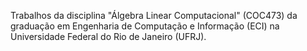 Trabalhos da disciplina "Álgebra Linear Computacional" (COC473) da graduação em Engenharia de Computação e Informação (ECI) na Universidade Federal do Rio de Janeiro (UFRJ).
